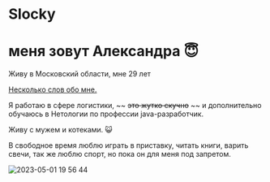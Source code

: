 # Slocky
# меня зовут Александра :innocent:
Живу в Московский области, мне 29 лет


<u>Несколько слов обо мне.</u> 

Я работаю в сфере логистики, ~~ ~~это жутко скучно~~ ~~ и дополнительно обучаюсь в Нетологии по профессии java-разработчик.

Живу с мужем и котеками. :smiley_cat:

В свободное время люблю играть в приставку, читать книги, варить свечи, так же люблю спорт, но пока он для меня под запретом. 

![2023-05-01 19 56 44](https://user-images.githubusercontent.com/131906856/235492424-e31ba582-c72a-4b04-a725-b03db852c249.jpg)
